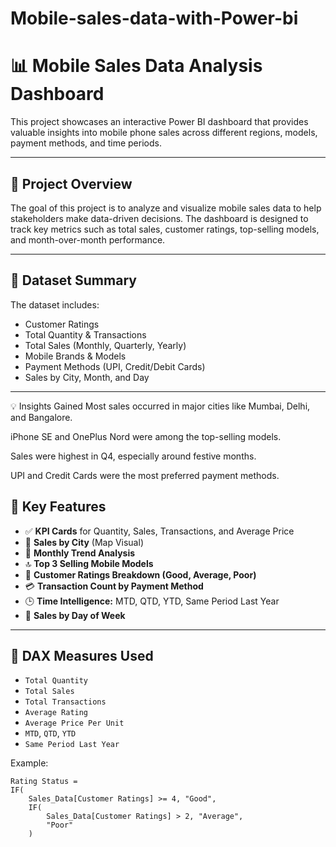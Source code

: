 # Mobile-sales-data-with-Power-bi
# 📊 Mobile Sales Data Analysis Dashboard

This project showcases an interactive Power BI dashboard that provides valuable insights into mobile phone sales across different regions, models, payment methods, and time periods.

---

## 🚀 Project Overview

The goal of this project is to analyze and visualize mobile sales data to help stakeholders make data-driven decisions. The dashboard is designed to track key metrics such as total sales, customer ratings, top-selling models, and month-over-month performance.

---

## 📂 Dataset Summary

The dataset includes:
- Customer Ratings
- Total Quantity & Transactions
- Total Sales (Monthly, Quarterly, Yearly)
- Mobile Brands & Models
- Payment Methods (UPI, Credit/Debit Cards)
- Sales by City, Month, and Day

---

💡 Insights Gained
Most sales occurred in major cities like Mumbai, Delhi, and Bangalore.

iPhone SE and OnePlus Nord were among the top-selling models.

Sales were highest in Q4, especially around festive months.

UPI and Credit Cards were the most preferred payment methods.


## 📌 Key Features

- ✅ **KPI Cards** for Quantity, Sales, Transactions, and Average Price
- 📍 **Sales by City** (Map Visual)
- 📅 **Monthly Trend Analysis**
- 🔝 **Top 3 Selling Mobile Models**
- 🎯 **Customer Ratings Breakdown (Good, Average, Poor)**
- 💳 **Transaction Count by Payment Method**
- 🕒 **Time Intelligence:** MTD, QTD, YTD, Same Period Last Year
- 📆 **Sales by Day of Week**

---

## 🧠 DAX Measures Used

- `Total Quantity`
- `Total Sales`
- `Total Transactions`
- `Average Rating`
- `Average Price Per Unit`
- `MTD`, `QTD`, `YTD`
- `Same Period Last Year`

Example:
```DAX
Rating Status = 
IF(
    Sales_Data[Customer Ratings] >= 4, "Good",
    IF(
        Sales_Data[Customer Ratings] > 2, "Average",
        "Poor"
    )



